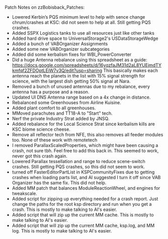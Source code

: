 Patch Notes on zzBobisback_Patches:

* Lowered Kerbin’s PQS minimum level to help with sence change chrum/crashes at KSC: did not seem to help at all. Still getting PQS crashes.
* Added SSPX Logistics tanks to use all resources just like other tanks
* Added hard drive space to UniversalStorage2's USDataStorageWedge
* Added a bunch of VABOrganizer Assignments
* Added some new VABOrganizer subcategories
* Added did some kerbalism fixes for WBI_PowerConverter
* Did a huge Antenna rebalance using this spreadsheet as a guide: https://docs.google.com/spreadsheets/d/16yqzfaJM31d2aL8YUEjmdTYkmfqf2ZFDOptLEiW7v3Q/edit?usp=sharing This basically makes each antenna reach the planets in the list with 15% signal strength for science, with the largest dish getting 50% signal at Nara.
* Removed a bunch of unused antennas due to my rebalance, every antenna has a purpose and a reason.
* Updated UI DNS Antenna range based on a 4x change in distance.
* Rebalanced some Greenhouses from Airline Kuisine.
* Added plant comfort to all greenhouses.
* MMoved parachutes and TT18-A to "Start" tech.
* Nerf the private Industry Strat added by JNSQ.
* Added rebalance for the Local Science Strat since kerbalism kills are KSC biome science cheese.
* Remove all reflector tech from NFE, this also removes all feeder modules too. None of these work with remotetech
* I removed ParallaxScaledProperties, which might have been causing a crash, not sure tbh. Feel free to add this back in. This seemed to work, never got this crash again.
* Lowered Parallax tessellation and range to reduce scene-switch crashes. Still getting PQS crashes, so this did not seem to work.
* turned off FasterEditorPartList in KSPCommunityFixes due to getting crashes when loading parts list, and AI suggested I turn it off since VAB Organizer has the same fix. This did not help.
* Added MM patch that balances ModuleReactionWheel, and engines for tweakscale.
* Added script for zipping up everything needed for a crash report. Just change the paths for the root ksp directory and run when you get a crash. This is mostly to make talking to AI's easier.
* Added script that will zip up the current MM cache. This is mostly to make talking to AI's easier.
* Added script that will zip up the current MM cache, ksp.log, and MM log. This is mostly to make talking to AI's easier.